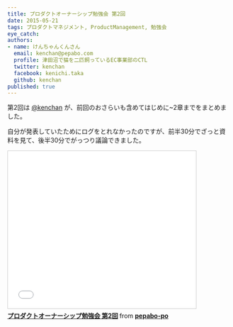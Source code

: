 ```yaml
---
title: プロダクトオーナーシップ勉強会 第2回
date: 2015-05-21
tags: プロダクトマネジメント, ProductManagement, 勉強会
eye_catch:
authors:
- name: けんちゃんくんさん
  email: kenchan@pepabo.com
  profile: 津田沼で猫を二匹飼っているEC事業部のCTL
  twitter: kenchan
  facebook: kenichi.taka
  github: kenchan
published: true
---
```


第2回は [@kenchan](https://twitter.com/kenchan) が、前回のおさらいも含めてはじめに~2章までをまとめました。

自分が発表していたためにログをとれなかったのですが、前半30分でざっと資料を見て、後半30分でがっつり議論できました。

<iframe src="//www.slideshare.net/slideshow/embed_code/key/zl9tFhAdu8PkKl" width="425" height="355" frameborder="0" marginwidth="0" marginheight="0" scrolling="no" style="border:1px solid #CCC; border-width:1px; margin-bottom:5px; max-width: 100%;" allowfullscreen> </iframe> <div style="margin-bottom:5px"> <strong> <a href="//www.slideshare.net/pepabo-po/2-50796590" title="プロダクトオーナーシップ勉強会 第2回" target="_blank">プロダクトオーナーシップ勉強会 第2回</a> </strong> from <strong><a href="//www.slideshare.net/pepabo-po" target="_blank">pepabo-po</a></strong> </div>
